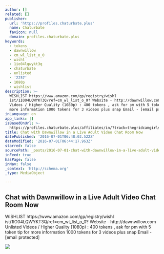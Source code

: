 ```yaml
---
author: []
related: []
publisher:
  url: 'https://profiles.chaturbate.plus'
  name: Chaturbate
  favicon: null
  domain: profiles.chaturbate.plus
keywords:
  - tokens
  - dawnwillow
  - cm_wl_list_o_0
  - wishl
  - 1io04lqwykt3q
  - chaturbate
  - unlisted
  - '2257'
  - 1080p
  - wishlist
description: >-
  WISHLIST https://www.amazon.com/gp/registry/wishl
  ist/1IO04LQWYKT3Q/ref=cm_wl_list_o_0? Website - http://dawnwillow.com Unlisted
  Videos / Higher Quality (1080p) : 400 tokens , ask for pm with 5 token tip for
  more information 1000 tokens for 3 videos plus snap Email - [email protected]
inLanguage: en
app_links: []
isBasedOnUrl: >-
  https://profiles.chaturbate.plus/affiliates/in/?track=thegridcamgirls-dawnwillow&tour=dT8X&campaign=oAOOy&room=dawnwillow
title: Chat with Dawnwillow in a Live Adult Video Chat Room Now
datePublished: '2016-07-01T06:48:02.522Z'
dateModified: '2016-07-01T06:44:17.963Z'
starred: false
sourcePath: _posts/2016-07-01-chat-with-dawnwillow-in-a-live-adult-video-chat-room-now.md
inFeed: true
hasPage: false
inNav: false
_context: 'http://schema.org'
_type: MediaObject

---
```

<article style=""><h1>Chat with Dawnwillow in a Live Adult Video Chat Room Now</h1><p>WISHLIST https://www.amazon.com/gp/registry/wishl ist/1IO04LQWYKT3Q/ref=cm_wl_list_o_0? Website - http://dawnwillow.com Unlisted Videos / Higher Quality (1080p) : 400 tokens , ask for pm with 5 token tip for more information 1000 tokens for 3 videos plus snap Email - [email protected]</p><img src="http://i.imgur.com/lFKt1PY.jpg?%201%20alt=" /></article>
